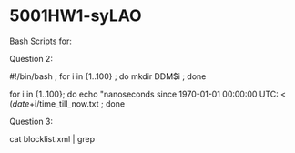 # 5001HW1-syLAO

Bash Scripts for:

Question 2:

#!/bin/bash ; for i in {1..100} ; do mkdir DDM$i ; done

for i in {1..100}; do echo "nanoseconds since 1970-01-01 00:00:00 UTC: < $(date +%s%N) >" > DDM$i/time_till_now.txt ; done


Question 3:

cat blocklist.xml | grep
